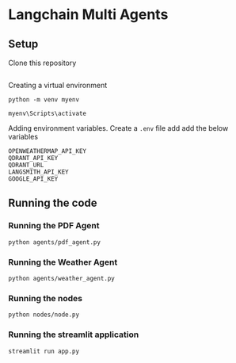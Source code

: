 # Langchain Multi Agents

## Setup
Clone this repository
```

```

Creating a virtual environment
```
python -m venv myenv
```
```
myenv\Scripts\activate
```

Adding environment variables. Create a `.env` file add add the below variables
```
OPENWEATHERMAP_API_KEY
QDRANT_API_KEY
QDRANT_URL
LANGSMITH_API_KEY
GOOGLE_API_KEY
```

## Running the code 
### Running the PDF Agent
```
python agents/pdf_agent.py
```

### Running the Weather Agent
```
python agents/weather_agent.py
```

### Running the nodes
```
python nodes/node.py
```

### Running the streamlit application
```
streamlit run app.py
```




